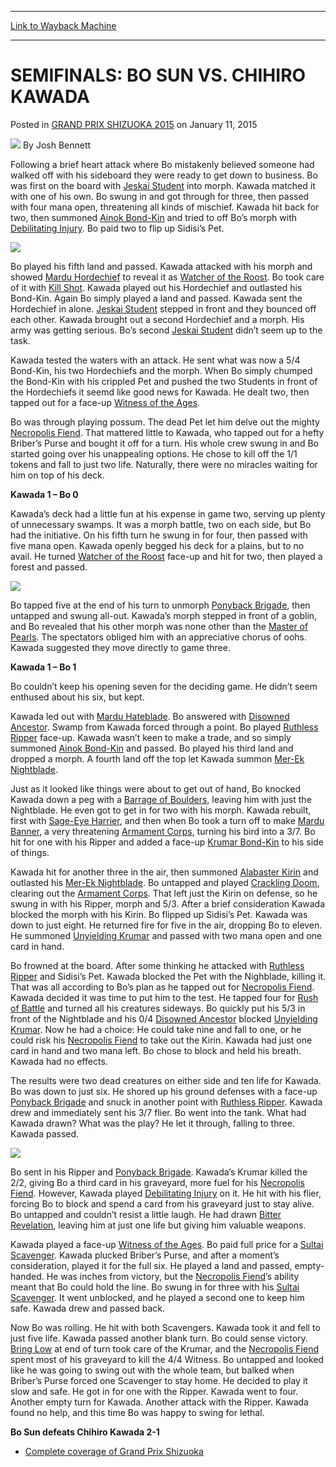 
---
[Link to Wayback Machine](https://web.archive.org/web/20150910183801/http://magic.wizards.com/en/events/coverage/gpshi15/semifinals-bo-sun-vs-chihiro-kawada-2015-01-11)

[_metadata_:author]:- "Josh Bennett"
[_metadata_:description]:- "Following a brief heart attack where Bo mistakenly believed someone had walked off with his sideboard they were ready to get down to business. Bo was first on the board with Jeskai Student into morph. Kawada matched it with one of his own. Bo swung in and got through for three, then passed with four mana open, threatening all kinds of mischief."
[_metadata_:generator]:- "Drupal 7 (http://drupal.org)"
[_metadata_:node]:- "327471"
[_metadata_:publish_date]:- "2015-01-11"
[_metadata_:source]:- "div-main-content"
[_metadata_:title]:- "SEMIFINALS: BO SUN VS. CHIHIRO KAWADA"
[_metadata_:wayback_capture_timestamp]:- "2015-09-10 18:38:01"
[_metadata_:wayback_raw_url]:- "https://web.archive.org/web/20150910183801id_/http://magic.wizards.com/en/events/coverage/gpshi15/semifinals-bo-sun-vs-chihiro-kawada-2015-01-11"
[_metadata_:wayback_url]:- "http://magic.wizards.com/en/events/coverage/gpshi15/semifinals-bo-sun-vs-chihiro-kawada-2015-01-11"
---


SEMIFINALS: BO SUN VS. CHIHIRO KAWADA
=====================================



 Posted in [GRAND PRIX SHIZUOKA 2015](/en/events/coverage/gpshi15)
 on January 11, 2015 






![](https://media.magic.wizards.com/styles/auth_small/public/images/person/authorpic_joshbennett.jpg)
By Josh Bennett










Following a brief heart attack where Bo mistakenly believed someone had walked off with his sideboard they were ready to get down to business. Bo was first on the board with [Jeskai Student](http://gatherer.wizards.com/Pages/Card/Details.aspx?name=Jeskai+Student) into morph. Kawada matched it with one of his own. Bo swung in and got through for three, then passed with four mana open, threatening all kinds of mischief. Kawada hit back for two, then summoned [Ainok Bond-Kin](http://gatherer.wizards.com/Pages/Card/Details.aspx?name=Ainok+Bond-Kin) and tried to off Bo’s morph with [Debilitating Injury](http://gatherer.wizards.com/Pages/Card/Details.aspx?name=Debilitating+Injury). Bo paid two to flip up Sidisi’s Pet.


![](https://media.wizards.com/2015/events/gpshi15/SF_kawadaVSbo.jpg)  



Bo played his fifth land and passed. Kawada attacked with his morph and showed [Mardu Hordechief](http://gatherer.wizards.com/Pages/Card/Details.aspx?name=Mardu+Hordechief) to reveal it as [Watcher of the Roost](http://gatherer.wizards.com/Pages/Card/Details.aspx?name=Watcher+of+the+Roost). Bo took care of it with [Kill Shot](http://gatherer.wizards.com/Pages/Card/Details.aspx?name=Kill+Shot). Kawada played out his Hordechief and outlasted his Bond-Kin. Again Bo simply played a land and passed. Kawada sent the Hordechief in alone. [Jeskai Student](http://gatherer.wizards.com/Pages/Card/Details.aspx?name=Jeskai+Student) stepped in front and they bounced off each other. Kawada brought out a second Hordechief and a morph. His army was getting serious. Bo’s second [Jeskai Student](http://gatherer.wizards.com/Pages/Card/Details.aspx?name=Jeskai+Student) didn’t seem up to the task.



Kawada tested the waters with an attack. He sent what was now a 5/4 Bond-Kin, his two Hordechiefs and the morph. When Bo simply chumped the Bond-Kin with his crippled Pet and pushed the two Students in front of the Hordechiefs it seemd like good news for Kawada. He dealt two, then tapped out for a face-up [Witness of the Ages](http://gatherer.wizards.com/Pages/Card/Details.aspx?name=Witness+of+the+Ages).



Bo was through playing possum. The dead Pet let him delve out the mighty [Necropolis Fiend](http://gatherer.wizards.com/Pages/Card/Details.aspx?name=Necropolis+Fiend). That mattered little to Kawada, who tapped out for a hefty Briber’s Purse and bought it off for a turn. His whole crew swung in and Bo started going over his unappealing options. He chose to kill off the 1/1 tokens and fall to just two life. Naturally, there were no miracles waiting for him on top of his deck.



**Kawada 1 – Bo 0**



Kawada’s deck had a little fun at his expense in game two, serving up plenty of unnecessary swamps. It was a morph battle, two on each side, but Bo had the initiative. On his fifth turn he swung in for four, then passed with five mana open. Kawada openly begged his deck for a plains, but to no avail. He turned [Watcher of the Roost](http://gatherer.wizards.com/Pages/Card/Details.aspx?name=Watcher+of+the+Roost) face-up and hit for two, then played a forest and passed.


![](https://media.wizards.com/2015/events/gpshi15/SF_kawada.jpg)  



Bo tapped five at the end of his turn to unmorph [Ponyback Brigade](http://gatherer.wizards.com/Pages/Card/Details.aspx?name=Ponyback+Brigade), then untapped and swung all-out. Kawada’s morph stepped in front of a goblin, and Bo revealed that his other morph was none other than the [Master of Pearls](http://gatherer.wizards.com/Pages/Card/Details.aspx?name=Master+of+Pearls). The spectators obliged him with an appreciative chorus of oohs. Kawada suggested they move directly to game three.



**Kawada 1 – Bo 1**



Bo couldn’t keep his opening seven for the deciding game. He didn’t seem enthused about his six, but kept.



Kawada led out with [Mardu Hateblade](http://gatherer.wizards.com/Pages/Card/Details.aspx?name=Mardu+Hateblade). Bo answered with [Disowned Ancestor](http://gatherer.wizards.com/Pages/Card/Details.aspx?name=Disowned+Ancestor). Swamp from Kawada forced through a point. Bo played [Ruthless Ripper](http://gatherer.wizards.com/Pages/Card/Details.aspx?name=Ruthless+Ripper) face-up. Kawada wasn’t keen to make a trade, and so simply summoned [Ainok Bond-Kin](http://gatherer.wizards.com/Pages/Card/Details.aspx?name=Ainok+Bond-Kin) and passed. Bo played his third land and dropped a morph. A fourth land off the top let Kawada summon [Mer-Ek Nightblade](http://gatherer.wizards.com/Pages/Card/Details.aspx?name=Mer-Ek+Nightblade).



Just as it looked like things were about to get out of hand, Bo knocked Kawada down a peg with a [Barrage of Boulders](http://gatherer.wizards.com/Pages/Card/Details.aspx?name=Barrage+of+Boulders), leaving him with just the Nightblade. He even got to get in for two with his morph. Kawada rebuilt, first with [Sage-Eye Harrier](http://gatherer.wizards.com/Pages/Card/Details.aspx?name=Sage-Eye+Harrier), and then when Bo took a turn off to make [Mardu Banner](http://gatherer.wizards.com/Pages/Card/Details.aspx?name=Mardu+Banner), a very threatening [Armament Corps](http://gatherer.wizards.com/Pages/Card/Details.aspx?name=Armament+Corps), turning his bird into a 3/7. Bo hit for one with his Ripper and added a face-up [Krumar Bond-Kin](http://gatherer.wizards.com/Pages/Card/Details.aspx?name=Krumar+Bond-Kin) to his side of things.



Kawada hit for another three in the air, then summoned [Alabaster Kirin](http://gatherer.wizards.com/Pages/Card/Details.aspx?name=Alabaster+Kirin) and outlasted his [Mer-Ek Nightblade](http://gatherer.wizards.com/Pages/Card/Details.aspx?name=Mer-Ek+Nightblade). Bo untapped and played [Crackling Doom](http://gatherer.wizards.com/Pages/Card/Details.aspx?name=Crackling+Doom), clearing out the [Armament Corps](http://gatherer.wizards.com/Pages/Card/Details.aspx?name=Armament+Corps). That left just the Kirin on defense, so he swung in with his Ripper, morph and 5/3. After a brief consideration Kawada blocked the morph with his Kirin. Bo flipped up Sidisi’s Pet. Kawada was down to just eight. He returned fire for five in the air, dropping Bo to eleven. He summoned [Unyielding Krumar](http://gatherer.wizards.com/Pages/Card/Details.aspx?name=Unyielding+Krumar) and passed with two mana open and one card in hand.



Bo frowned at the board. After some thinking he attacked with [Ruthless Ripper](http://gatherer.wizards.com/Pages/Card/Details.aspx?name=Ruthless+Ripper) and Sidisi’s Pet. Kawada blocked the Pet with the Nighblade, killing it. That was all according to Bo’s plan as he tapped out for [Necropolis Fiend](http://gatherer.wizards.com/Pages/Card/Details.aspx?name=Necropolis+Fiend). Kawada decided it was time to put him to the test. He tapped four for [Rush of Battle](http://gatherer.wizards.com/Pages/Card/Details.aspx?name=Rush+of+Battle) and turned all his creatures sideways. Bo quickly put his 5/3 in front of the Nightblade and his 0/4 [Disowned Ancestor](http://gatherer.wizards.com/Pages/Card/Details.aspx?name=Disowned+Ancestor) blocked [Unyielding Krumar](http://gatherer.wizards.com/Pages/Card/Details.aspx?name=Unyielding+Krumar). Now he had a choice: He could take nine and fall to one, or he could risk his [Necropolis Fiend](http://gatherer.wizards.com/Pages/Card/Details.aspx?name=Necropolis+Fiend) to take out the Kirin. Kawada had just one card in hand and two mana left. Bo chose to block and held his breath. Kawada had no effects.



The results were two dead creatures on either side and ten life for Kawada. Bo was down to just six. He shored up his ground defenses with a face-up [Ponyback Brigade](http://gatherer.wizards.com/Pages/Card/Details.aspx?name=Ponyback+Brigade) and snuck in another point with [Ruthless Ripper](http://gatherer.wizards.com/Pages/Card/Details.aspx?name=Ruthless+Ripper). Kawada drew and immediately sent his 3/7 flier. Bo went into the tank. What had Kawada drawn? What was the play? He let it through, falling to three. Kawada passed.


![](https://media.wizards.com/2015/events/gpshi15/SF_bo.jpg)  



Bo sent in his Ripper and [Ponyback Brigade](http://gatherer.wizards.com/Pages/Card/Details.aspx?name=Ponyback+Brigade). Kawada’s Krumar killed the 2/2, giving Bo a third card in his graveyard, more fuel for his [Necropolis Fiend](http://gatherer.wizards.com/Pages/Card/Details.aspx?name=Necropolis+Fiend). However, Kawada played [Debilitating Injury](http://gatherer.wizards.com/Pages/Card/Details.aspx?name=Debilitating+Injury) on it. He hit with his flier, forcing Bo to block and spend a card from his graveyard just to stay alive. Bo untapped and couldn’t resist a little laugh. He had drawn [Bitter Revelation](http://gatherer.wizards.com/Pages/Card/Details.aspx?name=Bitter+Revelation), leaving him at just one life but giving him valuable weapons.



Kawada played a face-up [Witness of the Ages](http://gatherer.wizards.com/Pages/Card/Details.aspx?name=Witness+of+the+Ages). Bo paid full price for a [Sultai Scavenger](http://gatherer.wizards.com/Pages/Card/Details.aspx?name=Sultai+Scavenger). Kawada plucked Briber’s Purse, and after a moment’s consideration, played it for the full six. He played a land and passed, empty-handed. He was inches from victory, but the [Necropolis Fiend](http://gatherer.wizards.com/Pages/Card/Details.aspx?name=Necropolis+Fiend)’s ability meant that Bo could hold the line. Bo swung in for three with his [Sultai Scavenger](http://gatherer.wizards.com/Pages/Card/Details.aspx?name=Sultai+Scavenger). It went unblocked, and he played a second one to keep him safe. Kawada drew and passed back.



Now Bo was rolling. He hit with both Scavengers. Kawada took it and fell to just five life. Kawada passed another blank turn. Bo could sense victory. [Bring Low](http://gatherer.wizards.com/Pages/Card/Details.aspx?name=Bring+Low) at end of turn took care of the Krumar, and the [Necropolis Fiend](http://gatherer.wizards.com/Pages/Card/Details.aspx?name=Necropolis+Fiend) spent most of his graveyard to kill the 4/4 Witness. Bo untapped and looked like he was going to swing out with the whole team, but balked when Briber’s Purse forced one Scavenger to stay home. He decided to play it slow and safe. He got in for one with the Ripper. Kawada went to four. Another empty turn for Kawada. Another attack with the Ripper. Kawada found no help, and this time Bo was happy to swing for lethal.



**Bo Sun defeats Chihiro Kawada 2-1**



* [Complete coverage of Grand Prix Shizuoka](/node/326306)

 





